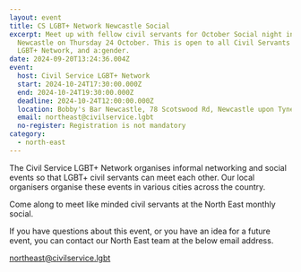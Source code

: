 ```yaml
---
layout: event
title: CS LGBT+ Network Newcastle Social
excerpt: Meet up with fellow civil servants for October Social night in
  Newcastle on Thursday 24 October. This is open to all Civil Servants in the
  LGBT+ Network, and a:gender.
date: 2024-09-20T13:24:36.004Z
event:
  host: Civil Service LGBT+ Network
  start: 2024-10-24T17:30:00.000Z
  end: 2024-10-24T19:30:00.000Z
  deadline: 2024-10-24T12:00:00.000Z
  location: Bobby's Bar Newcastle, 78 Scotswood Rd, Newcastle upon Tyne NE4 7JH
  email: northeast@civilservice.lgbt
  no-register: Registration is not mandatory
category:
  - north-east
---
```

The Civil Service LGBT+ Network organises informal networking and social events so that LGBT+ civil servants can meet each other. Our local organisers organise these events in various cities across the country.

Come along to meet like minded civil servants at the North East monthly social.

If you have questions about this event, or you have an idea for a future event, you can contact our North East team at the below email address.

[n﻿ortheast@civilservice.lgbt](<mailto:n﻿ortheast@civilservice.lgbt>)